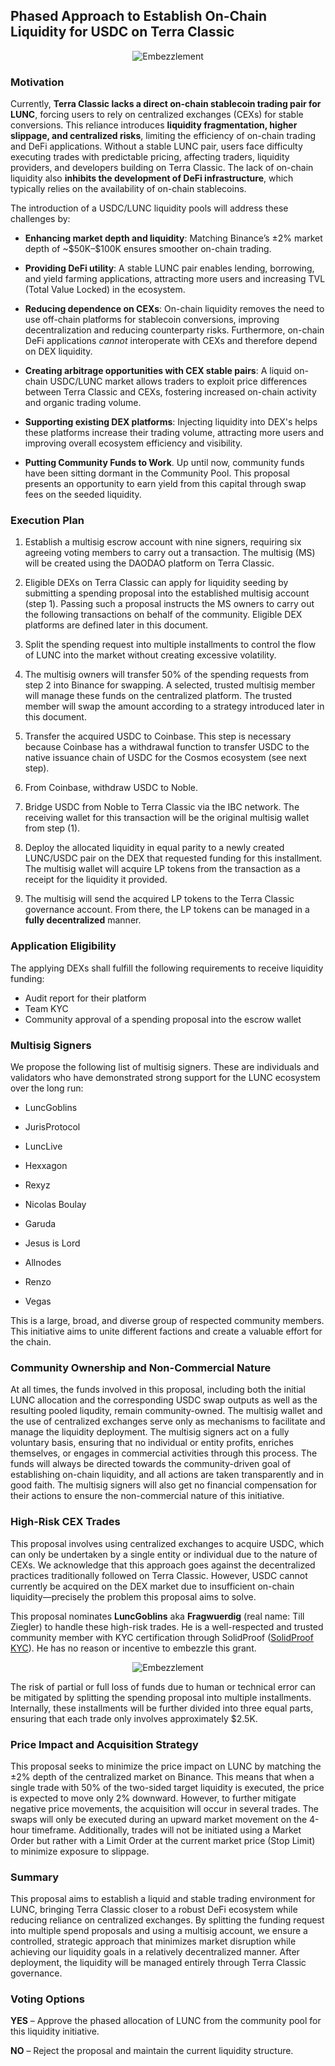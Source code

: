 
## Phased Approach to Establish On-Chain Liquidity for USDC on Terra Classic

<p align="center">
    <img src="metadata/banner.png" alt="Embezzlement">
</p>

### Motivation

Currently, **Terra Classic lacks a direct on-chain stablecoin trading pair for LUNC**, forcing users to rely on centralized exchanges (CEXs) for stable conversions. This reliance introduces **liquidity fragmentation, higher slippage, and centralized risks**, limiting the efficiency of on-chain trading and DeFi applications. Without a stable LUNC pair, users face difficulty executing trades with predictable pricing, affecting traders, liquidity providers, and developers building on Terra Classic. The lack of on-chain liquidity also **inhibits the development of DeFi infrastructure**, which typically relies on the availability of on-chain stablecoins.

The introduction of a USDC/LUNC liquidity pools will address these challenges by:

- **Enhancing market depth and liquidity**: Matching Binance’s ±2% market depth of \~\$50K–\$100K ensures smoother on-chain trading.

- **Providing DeFi utility**: A stable LUNC pair enables lending, borrowing, and yield farming applications, attracting more users and increasing TVL (Total Value Locked) in the ecosystem.

- **Reducing dependence on CEXs**: On-chain liquidity removes the need to use off-chain platforms for stablecoin conversions, improving decentralization and reducing counterparty risks. Furthermore, on-chain DeFi applications *cannot* interoperate with CEXs and therefore depend on DEX liquidity.

- **Creating arbitrage opportunities with CEX stable pairs**: A liquid on-chain USDC/LUNC market allows traders to exploit price differences between Terra Classic and CEXs, fostering increased on-chain activity and organic trading volume.

- **Supporting existing DEX platforms**: Injecting liquidity into DEX's helps these platforms increase their trading volume, attracting more users and improving overall ecosystem efficiency and visibility.

- **Putting Community Funds to Work**. Up until now, community funds have been sitting dormant in the Community Pool. This proposal presents an opportunity to earn yield from this capital through swap fees on the seeded liquidity.

### Execution Plan

1. Establish a multisig escrow account with nine signers, requiring six agreeing voting members to carry out a transaction. The multisig (MS) will be created using the DAODAO platform on Terra Classic.

2. Eligible DEXs on Terra Classic can apply for liquidity seeding by submitting a spending proposal into the established multisig account (step 1). Passing such a proposal instructs the MS owners to carry out the following transactions on behalf of the community. Eligible DEX platforms are defined later in this document.

3. Split the spending request into multiple installments to control the flow of LUNC into the market without creating excessive volatility.

4. The multisig owners will transfer 50% of the spending requests from step 2 into Binance for swapping. A selected, trusted multisig member will manage these funds on the centralized platform. The trusted member will swap the amount according to a strategy introduced later in this document.

5. Transfer the acquired USDC to Coinbase. This step is necessary because Coinbase has a withdrawal function to transfer USDC to the native issuance chain of USDC for the Cosmos ecosystem (see next step).

6. From Coinbase, withdraw USDC to Noble.

7. Bridge USDC from Noble to Terra Classic via the IBC network. The receiving wallet for this transaction will be the original multisig wallet from step (1).

8. Deploy the allocated liquidity in equal parity to a newly created LUNC/USDC pair on the DEX that requested funding for this installment. The multisig wallet will acquire LP tokens from the transaction as a receipt for the liquidity it provided.

9. The multisig will send the acquired LP tokens to the Terra Classic governance account. From there, the LP tokens can be managed in a **fully decentralized** manner.

### Application Eligibility

The applying DEXs shall fulfill the following requirements to receive liquidity funding:

- Audit report for their platform
- Team KYC
- Community approval of a spending proposal into the escrow wallet

### Multisig Signers

We propose the following list of multisig signers. These are individuals and validators who have demonstrated strong support for the LUNC ecosystem over the long run:

- LuncGoblins
- JurisProtocol

- LuncLive
- Hexxagon
- Rexyz
- Nicolas Boulay
- Garuda
- Jesus is Lord
- Allnodes
- Renzo
- Vegas


This is a large, broad, and diverse group of respected community members. This initiative aims to unite different factions and create a valuable effort for the chain.

### Community Ownership and Non-Commercial Nature

At all times, the funds involved in this proposal, including both the initial LUNC allocation and the corresponding USDC swap outputs as well as the resulting pooled liqudity, remain community-owned. The multisig wallet and the use of centralized exchanges serve only as mechanisms to facilitate and manage the liquidity deployment. The multisig signers act on a fully voluntary basis, ensuring that no individual or entity profits, enriches themselves, or engages in commercial activities through this process. The funds will always be directed towards the community-driven goal of establishing on-chain liquidity, and all actions are taken transparently and in good faith. The multisig signers will also get no financial compensation for their actions to ensure the non-commercial nature of this initiative.

### High-Risk CEX Trades

This proposal involves using centralized exchanges to acquire USDC, which can only be undertaken by a single entity or individual due to the nature of CEXs. We acknowledge that this approach goes against the decentralized practices traditionally followed on Terra Classic. However, USDC cannot currently be acquired on the DEX market due to insufficient on-chain liquidity—precisely the problem this proposal aims to solve.

This proposal nominates **LuncGoblins** aka **Fragwuerdig** (real name: Till Ziegler) to handle these high-risk trades. He is a well-respected and trusted community member with KYC certification through SolidProof ([SolidProof KYC](https://github.com/solidproof/projects/tree/main/2024/Fragwuerdig)). He has no reason or incentive to embezzle this grant.

<p align="center">
    <img src="metadata/embezzlement.jpg" alt="Embezzlement">
</p>

The risk of partial or full loss of funds due to human or technical error can be mitigated by splitting the spending proposal into multiple installments. Internally, these installments will be further divided into three equal parts, ensuring that each trade only involves approximately \$2.5K.

### Price Impact and Acquisition Strategy

This proposal seeks to minimize the price impact on LUNC by matching the ±2% depth of the centralized market on Binance. This means that when a single trade with 50% of the two-sided target liquidity is executed, the price is expected to move only 2% downward. However, to further mitigate negative price movements, the acquisition will occur in several trades. The swaps will only be executed during an upward market movement on the 4-hour timeframe. Additionally, trades will not be initiated using a Market Order but rather with a Limit Order at the current market price (Stop Limit) to minimize exposure to slippage.

### Summary

This proposal aims to establish a liquid and stable trading environment for LUNC, bringing Terra Classic closer to a robust DeFi ecosystem while reducing reliance on centralized exchanges. By splitting the funding request into multiple spend proposals and using a multisig account, we ensure a controlled, strategic approach that minimizes market disruption while achieving our liquidity goals in a relatively decentralized manner. After deployment, the liquidity will be managed entirely through Terra Classic governance.

### Voting Options

**YES** – Approve the phased allocation of LUNC from the community pool for this liquidity initiative.

**NO** – Reject the proposal and maintain the current liquidity structure.
